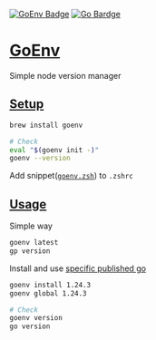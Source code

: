 <!-- https://badges.pages.dev/ -->
<!-- https://ileriayo.github.io/markdown-badges/#markdown-badges -->
[![GoEnv Badge](https://img.shields.io/badge/goenv-F4DD4B?logo=goenv&logoColor=white&style=flat)][Page-GoEnv]
[![Go Bardge](https://img.shields.io/badge/go-%2300ADD8.svg?style=flat&logo=go&logoColor=white)][Page-Go]

[Page-GoEnv]: https://github.com/go-nv/goenv#readme
[Page-Go]: https://endoflife.date/go

# [GoEnv][Page-GoEnv]

Simple node version manager

## [Setup](https://github.com/go-nv/goenv/blob/master/INSTALL.md#installation)

```bash
brew install goenv

# Check
eval "$(goenv init -)"
goenv --version
```

Add snippet([`goenv.zsh`](../.zshrc-block/goenv.zsh)) to `.zshrc`

## [Usage](https://github.com/go-nv/goenv/blob/master/COMMANDS.md#command-reference)

Simple way

```bash
goenv latest
gp version
```

Install and use [specific published go][Page-Go]

```bash
goenv install 1.24.3
goenv global 1.24.3

# Check
goenv version
go version
```
